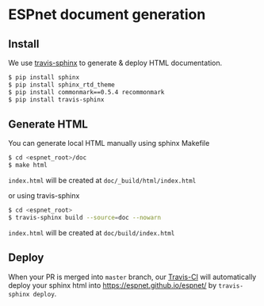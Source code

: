 # ESPnet document generation

## Install

We use [travis-sphinx](https://github.com/Syntaf/travis-sphinx) to generate & deploy HTML documentation.

```sh
$ pip install sphinx
$ pip install sphinx_rtd_theme
$ pip install commonmark==0.5.4 recommonmark
$ pip install travis-sphinx
```

## Generate HTML

You can generate local HTML manually using sphinx Makefile

```sh
$ cd <espnet_root>/doc
$ make html
```

`index.html` will be created at `doc/_build/html/index.html`


or using travis-sphinx

```sh
$ cd <espnet_root>
$ travis-sphinx build --source=doc --nowarn
```

`index.html` will be created at `doc/build/index.html`

## Deploy

When your PR is merged into `master` branch, our [Travis-CI](https://github.com/espnet/espnet/blob/master/.travis.yml) will automatically deploy your sphinx html into https://espnet.github.io/espnet/ by `travis-sphinx deploy`.
